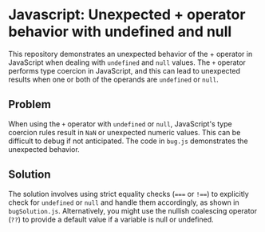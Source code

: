 # Javascript: Unexpected + operator behavior with undefined and null

This repository demonstrates an unexpected behavior of the + operator in JavaScript when dealing with `undefined` and `null` values.  The `+` operator performs type coercion in JavaScript, and this can lead to unexpected results when one or both of the operands are `undefined` or `null`.

## Problem

When using the `+` operator with `undefined` or `null`, JavaScript's type coercion rules result in `NaN` or unexpected numeric values. This can be difficult to debug if not anticipated.  The code in `bug.js` demonstrates the unexpected behavior.

## Solution

The solution involves using strict equality checks (`===` or `!==`) to explicitly check for `undefined` or `null` and handle them accordingly, as shown in `bugSolution.js`.  Alternatively, you might use the nullish coalescing operator (`??`) to provide a default value if a variable is null or undefined. 
